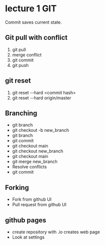 
# lecture 1 GIT

Commit saves current state.

## Git pull with conflict

1. git pull
2. merge conflict
3. git commit
4. git push

## git reset

1. git reset --hard \<commit hash\>
2. git reset --hard origin/master

## Branching

- git branch
- git checkout -b new_branch
- git branch
- git commit
- git checkout main
- git checkout new_branch
- git checkout main
- git merge new_branch
- Resolve conflicts
- git commit

## Forking

- Fork from github UI
- Pull request from github UI

## github pages

- create repository with .io creates web page
- Look at settings
